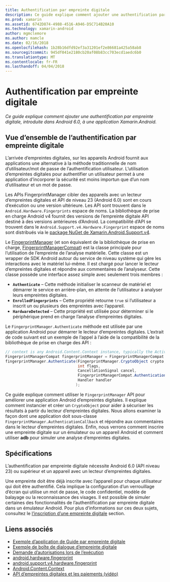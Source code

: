 ```yaml
---
title: Authentification par empreinte digitale
description: Ce guide explique comment ajouter une authentification par empreinte digitale, introduite dans Android 6.0, à une application Xamarin.Android.
ms.prod: xamarin
ms.assetid: 6742D874-4988-4516-A946-D5C714B20A10
ms.technology: xamarin-android
author: mgmclemore
ms.author: mamcle
ms.date: 02/16/2018
ms.openlocfilehash: 1b28b16dfd92ef3a31201ef2e86681a425a58ab8
ms.sourcegitcommit: 945df041e2180cb20af08b83cc703ecd1aedc6b0
ms.translationtype: MT
ms.contentlocale: fr-FR
ms.lasthandoff: 04/04/2018
---
```

# <a name="fingerprint-authentication"></a>Authentification par empreinte digitale

_Ce guide explique comment ajouter une authentification par empreinte digitale, introduite dans Android 6.0, à une application Xamarin.Android._


## <a name="fingerprint-authentication-overview"></a>Vue d’ensemble de l’authentification par empreinte digitale

L’arrivée d’empreintes digitales, sur les appareils Android fournit aux applications une alternative à la méthode traditionnelle de nom d’utilisateur/mot de passe de l’authentification utilisateur. L’utilisation d’empreintes digitales pour authentifier un utilisateur permet à une application d’incorporer la sécurité est moins importun que d’un nom d’utilisateur et un mot de passe.

Les APIs FingerprintManager cibler des appareils avec un lecteur d’empreintes digitales et API de niveau 23 (Android 6.0) sont en cours d’exécution ou une version ultérieure. Les API sont trouvent dans le `Android.Hardware.Fingerprints` espace de noms. La bibliothèque de prise en charge Android v4 fournit des versions de l’empreinte digitale API destiné à des versions antérieures d’Android. La compatibilité d’API se trouvent dans le `Android.Support.v4.Hardware.Fingerprint` espace de noms sont distribués via le [package NuGet de Xamarin.Android.Support.v4](https://www.nuget.org/packages/Xamarin.Android.Support.v4/).

Le [FingerprintManager](http://developer.android.com/reference/android/hardware/fingerprint/FingerprintManager.html) (et son équivalent de la bibliothèque de prise en charge, [FingerprintManagerCompat](http://developer.android.com/reference/android/support/v4/hardware/fingerprint/FingerprintManagerCompat.html)) est la classe principale pour l’utilisation de l’empreinte de l’analyse matérielle. Cette classe est un wrapper de SDK Android autour du service de niveau système qui gère les interactions avec le matériel lui-même. Il est chargé pour lancer le lecteur d’empreintes digitales et répondre aux commentaires de l’analyseur. Cette classe possède une interface assez simple avec seulement trois membres :

* **`Authenticate`** &ndash; Cette méthode initialiser le scanneur de matériel et démarrer le service en arrière-plan, en attente de l’utilisateur à analyser leurs empreintes digitales.
* **`EnrolledFingerprints`** &ndash; Cette propriété retourne `true` si l’utilisateur a inscrit un ou plusieurs des empreintes avec l’appareil.
* **`HardwareDetected`** &ndash; Cette propriété est utilisée pour déterminer si le périphérique prend en charge l’analyse d’empreintes digitales.

Le `FingerprintManager.Authenticate` méthode est utilisée par une application Android pour démarrer le lecteur d’empreintes digitales. L’extrait de code suivant est un exemple de l’appel à l’aide de la compatibilité de la bibliothèque de prise en charge des API :

```csharp
// context is any Android.Content.Context instance, typically the Activity 
FingerprintManagerCompat fingerprintManager = FingerprintManagerCompat.From(context);
fingerprintManager.Authenticate(FingerprintManager.CryptoObject crypto,
                                int flags,
                                CancellationSignal cancel,
                                FingerprintManagerCompat.AuthenticationCallback callback,
                                Handler handler
                               );
```

Ce guide explique comment utiliser le `FingerprintManager` API pour améliorer une application Android d’empreintes digitales. Il explique comment instancier et créer un `CryptoObject` pour aider à sécuriser les résultats à partir du lecteur d’empreintes digitales. Nous allons examiner la façon dont une application doit sous-classe `FingerprintManager.AuthenticationCallback` et répondre aux commentaires dans le lecteur d’empreintes digitales. Enfin, nous verrons comment inscrire une empreinte digitale sur un émulateur ou un appareil Android et comment utiliser **adb** pour simuler une analyse d’empreintes digitales.

## <a name="requirements"></a>Spécifications

L’authentification par empreinte digitale nécessite Android 6.0 (API niveau 23) ou supérieur et un appareil avec un lecteur d’empreintes digitales. 

Une empreinte doit être déjà inscrite avec l’appareil pour chaque utilisateur qui doit être authentifié. Cela implique la configuration d’un verrouillage d’écran qui utilise un mot de passe, le code confidentiel, modèle de balayage ou la reconnaissance des visages. Il est possible de simuler certaines des fonctionnalités de l’authentification par empreinte digitale dans un émulateur Android.  Pour plus d’informations sur ces deux sujets, consultez le [l’inscription d’une empreinte digitale](enrolling-fingerprint.md) section. 






## <a name="related-links"></a>Liens associés

- [Exemple d’application de Guide par empreinte digitale](https://developer.xamarin.com/samples/monodroid/FingerprintGuide/)
- [Exemple de boîte de dialogue d’empreinte digitale](https://developer.xamarin.com/samples/monodroid/android-m/FingerprintDialog/)
- [Demande d’autorisations lors de l’exécution](http://developer.android.com/training/permissions/requesting.html)
- [android.hardware.fingerprint](http://developer.android.com/reference/android/hardware/fingerprint/package-summary.html)
- [android.support.v4.hardware.fingerprint](http://developer.android.com/reference/android/support/v4/hardware/fingerprint/package-summary.html)
- [Android.Content.Context](https://developer.xamarin.com/api/type/Android.Content.Context/)
- [API d’empreintes digitales et les paiements (vidéo)](https://youtu.be/VOn7VrTRlA4)
